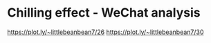 # Chilling effect - WeChat analysis

https://plot.ly/~littlebeanbean7/26
https://plot.ly/~littlebeanbean7/30
